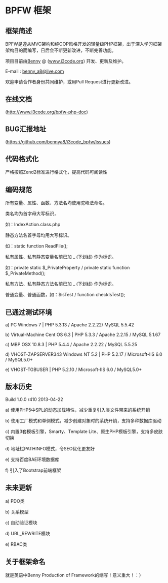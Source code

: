 BPFW 框架
=====================

## 框架简述
BPFW是遵从MVC架构和纯OOP风格开发的轻量级PHP框架，出于深入学习框架架构目的而编写，日后会不断更新改进，不断完善功能。

项目目前由[Benny](http://www.i3code.org) @ (www.i3code.org) 开发、更新及维护。

E-mail : benny_a8@live.com 

欢迎申请合作者身份共同维护，或用Pull Request进行更新改进。

## 在线文档
(http://www.i3code.org/bpfw-php-doc)

## BUG汇报地址
(https://github.com/bennya8/i3code_bpfw/issues)

## 代码格式化
严格按照Zend2标准进行格式化，提高代码可阅读性

## 编码规范

所有变量、属性、函数、方法名均使用驼峰法命名。

类名均为首字母大写标识，

如：IndexAction.class.php

静态方法名首字母均用大写标识。

如：static function ReadFile();

私有属性、私有静态变量名前已加 _ (下划线) 作为标识。

如：private static $_PrivateProperty / private static function $_PrivateMethod();

私有方法、私有静态方法名前已加 _ (下划线) 作为标识。

普通变量、普通函数，如：$isTest  /  function checkIsTest();

## 已通过测试环境

a) PC Windows 7 | PHP 5.3.13 / Apache 2.2.22/ MySQL 5.5.42

b) Virtual-Machine Cent OS 6.3 | PHP 5.3.3 / Apache 2.2.15 / MySQL 5.1.67

c) MBP OSX 10.8.3 | PHP 5.4.4 / Apache 2.2.22 / MySQL 5.5.25

d) VHOST-ZAPSERVER343 Windows NT 5.2 | PHP 5.2.17 / Microsoft-IIS 6.0 / MySQL5.0+

e) VHOST-TGBUSER | PHP 5.2.10 / Microsoft-IIS 6.0 / MySQL5.0+

## 版本历史

Build 1.0.0 r410 2013-04-22

a) 使用PHP5中SPL的动态加载特性，减少重复引入类文件带来的系统开销

b) 使用工厂模式和单例模式，减少创建对象时的系统开销，支持多种数据库驱动

c) 内置3套模板引擎，Smarty、Template Lite、原生PHP模板引擎，支持多皮肤切换

d) 地址栏PATHINFO模式，令SEO优化更友好

e) 支持百度BAE环境数据库

f) 引入了Bootstrap前端框架

## 未来更新

a) PDO类

b) 关系模型

c) 自动验证模块

d) URL_REWRITE模块

e) RBAC类

## 关于框架命名
就是英语中Benny Production of Framework的缩写！意义重大！：）